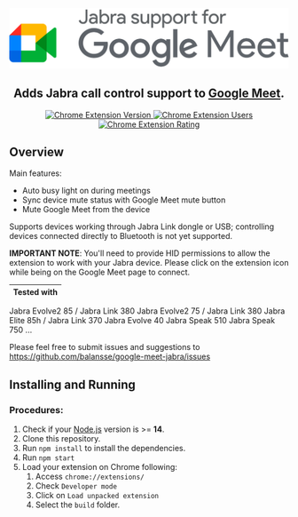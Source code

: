 <SPAN ALIGN="CENTER">

[![Google Meet - Jabra Call Control support](media/Logo-cropped.png)](https://github.com/balansse/google-meet-jabra)

## Adds Jabra call control support to [Google Meet](https://meet.google.com).
[![Chrome Extension Version](https://img.shields.io/chrome-web-store/v/jjnlhhhmaidobmeghnnmkbhkebpjhohp?label=version&logo=google-chrome&logoColor=fff)
![Chrome Extension Users](https://img.shields.io/chrome-web-store/users/jjnlhhhmaidobmeghnnmkbhkebpjhohp?&logo=google-chrome&logoColor=fff)
![Chrome Extension Rating](https://img.shields.io/chrome-web-store/stars/jjnlhhhmaidobmeghnnmkbhkebpjhohp?logo=google-chrome&logoColor=fff)](https://chrome.google.com/webstore/detail/google-meet-jabra-call-co/jjnlhhhmaidobmeghnnmkbhkebpjhohp) 

</SPAN>

## Overview

Main features:
- Auto busy light on during meetings
- Sync device mute status with Google Meet mute button
- Mute Google Meet from the device

Supports devices working through Jabra Link dongle or USB; controlling devices connected directly to Bluetooth is not yet supported.

**IMPORTANT NOTE**: You'll need to provide HID permissions to allow the extension to work with your Jabra device. Please click on the extension icon while being on the Google Meet page to connect.

Tested with |
--- |
Jabra Evolve2 85 / Jabra Link 380
Jabra Evolve2 75 / Jabra Link 380
Jabra Elite 85h / Jabra Link 370
Jabra Evolve 40
Jabra Speak 510
Jabra Speak 750
...


Please feel free to submit issues and suggestions to 
https://github.com/balansse/google-meet-jabra/issues

## Installing and Running

### Procedures:

1. Check if your [Node.js](https://nodejs.org/) version is >= **14**.
2. Clone this repository.
3. Run `npm install` to install the dependencies.
4. Run `npm start`
5. Load your extension on Chrome following:
   1. Access `chrome://extensions/`
   2. Check `Developer mode`
   3. Click on `Load unpacked extension`
   4. Select the `build` folder.
